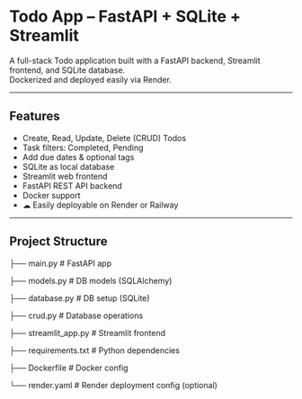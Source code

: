 #  Todo App – FastAPI + SQLite + Streamlit

A full-stack Todo application built with a FastAPI backend, Streamlit frontend, and SQLite database.  
Dockerized and deployed easily via Render.

---

##  Features

-  Create, Read, Update, Delete (CRUD) Todos
-  Task filters: Completed, Pending
-  Add due dates & optional tags
-  SQLite as local database
-  Streamlit web frontend
-  FastAPI REST API backend
-  Docker support
- ☁ Easily deployable on Render or Railway

---

##  Project Structure

├── main.py # FastAPI app

├── models.py # DB models (SQLAlchemy)

├── database.py # DB setup (SQLite)

├── crud.py # Database operations

├── streamlit_app.py # Streamlit frontend

├── requirements.txt # Python dependencies

├── Dockerfile # Docker config

└── render.yaml # Render deployment config (optional)
